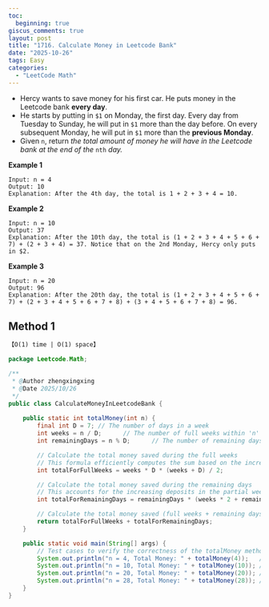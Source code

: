 ```yaml
---
toc:
  beginning: true
giscus_comments: true
layout: post
title: "1716. Calculate Money in Leetcode Bank"
date: "2025-10-26"
tags: Easy
categories:
  - "LeetCode Math"
---
```



- Hercy wants to save money for his first car. He puts money in the Leetcode bank **every day**.
- He starts by putting in `$1` on Monday, the first day. Every day from Tuesday to Sunday, he will put in `$1` more than the day before. On every subsequent Monday, he will put in `$1` more than the **previous Monday**.
- Given `n`, return *the total amount of money he will have in the Leetcode bank at the end of the* `nth` *day.*

**Example 1**

```
Input: n = 4
Output: 10
Explanation: After the 4th day, the total is 1 + 2 + 3 + 4 = 10.
```

**Example 2**

```
Input: n = 10
Output: 37
Explanation: After the 10th day, the total is (1 + 2 + 3 + 4 + 5 + 6 + 7) + (2 + 3 + 4) = 37. Notice that on the 2nd Monday, Hercy only puts in $2.
```

**Example 3**

```
Input: n = 20
Output: 96
Explanation: After the 20th day, the total is (1 + 2 + 3 + 4 + 5 + 6 + 7) + (2 + 3 + 4 + 5 + 6 + 7 + 8) + (3 + 4 + 5 + 6 + 7 + 8) = 96.
```

## Method 1

```tex
【O(1) time | O(1) space】
```

```java
package Leetcode.Math;

/**
 * @Author zhengxingxing
 * @Date 2025/10/26
 */
public class CalculateMoneyInLeetcodeBank {
    
    public static int totalMoney(int n) {
        final int D = 7; // The number of days in a week
        int weeks = n / D;      // The number of full weeks within 'n' days
        int remainingDays = n % D;      // The number of remaining days after accounting for full weeks

        // Calculate the total money saved during the full weeks
        // This formula efficiently computes the sum based on the increasing deposit pattern.
        int totalForFullWeeks = weeks * D * (weeks + D) / 2;

        // Calculate the total money saved during the remaining days
        // This accounts for the increasing deposits in the partial week.
        int totalForRemainingDays = remainingDays * (weeks * 2 + remainingDays + 1) / 2;

        // Calculate the total money saved (full weeks + remaining days)
        return totalForFullWeeks + totalForRemainingDays;
    }

    public static void main(String[] args) {
        // Test cases to verify the correctness of the totalMoney method
        System.out.println("n = 4, Total Money: " + totalMoney(4));   // Expected Output: 10
        System.out.println("n = 10, Total Money: " + totalMoney(10)); // Expected Output: 37
        System.out.println("n = 20, Total Money: " + totalMoney(20)); // Expected Output: 96
        System.out.println("n = 28, Total Money: " + totalMoney(28)); // Expected Output: 196
    }
}

```





